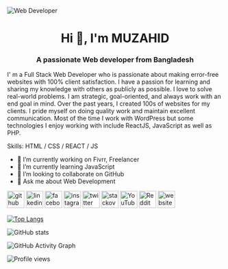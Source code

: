 ![Web Developer](https://scontent.fdac136-1.fna.fbcdn.net/v/t1.6435-9/141927891_2952704685054764_6453151907019306125_n.jpg?stp=dst-jpg_p720x720&_nc_cat=108&ccb=1-5&_nc_sid=e3f864&_nc_eui2=AeFn2RBRTKqwM7jK5BnGaZx1l0sAdIaD6deXSwB0hoPp1xWU7reTaEzEzU5YsFjfNhGp4B6enJyR6AA3srJZ-SuS&_nc_ohc=i0WLmW2csEUAX-CbFhM&tn=4OJUVfSgdxgSkzoz&_nc_ht=scontent.fdac136-1.fna&oh=00_AT_hdZwShMYUjuc7zdamyLH5BO6xDV4sjTgxpS_HF7BiCQ&oe=6275F973)


<h1 align="center">Hi 👋, I'm MUZAHID</h1>
<h3 align="center">A passionate Web developer from Bangladesh</h3>

I' m a Full Stack Web Developer who is passionate about making error-free websites with 100% client satisfaction. I have a passion for learning and sharing my knowledge with others as publicly as possible. I love to solve real-world problems. I am strategic, goal-oriented, and always work with an end goal in mind. Over the past years, I created 100s of websites for my clients. I pride myself on doing quality work and maintain excellent communication. Most of the time I work with WordPress but some technologies I enjoy working with include ReactJS, JavaScript as well as PHP.

Skills: HTML / CSS / REACT / JS

- 🔭 I’m currently working on Fivrr, Freelancer 
- 🌱 I’m currently learning JavaScript 
- 👯 I’m looking to collaborate on GitHub 
- 💬 Ask me about Web Development 


[<img src='https://cdn.jsdelivr.net/npm/simple-icons@3.0.1/icons/github.svg' alt='github' height='40'>](https://github.com/muzahid626)  [<img src='https://cdn.jsdelivr.net/npm/simple-icons@3.0.1/icons/linkedin.svg' alt='linkedin' height='40'>](https://www.linkedin.com/in/muzahid626/)  [<img src='https://cdn.jsdelivr.net/npm/simple-icons@3.0.1/icons/facebook.svg' alt='facebook' height='40'>](https://www.facebook.com/kmmuzahidul.islam.5)  [<img src='https://cdn.jsdelivr.net/npm/simple-icons@3.0.1/icons/instagram.svg' alt='instagram' height='40'>](https://www.instagram.com/muzahidul626/)  [<img src='https://cdn.jsdelivr.net/npm/simple-icons@3.0.1/icons/twitter.svg' alt='twitter' height='40'>](https://twitter.com/muzahid626)  [<img src='https://cdn.jsdelivr.net/npm/simple-icons@3.0.1/icons/stackoverflow.svg' alt='stackoverflow' height='40'>](https://stackoverflow.com/users/18690910)  [<img src='https://cdn.jsdelivr.net/npm/simple-icons@3.0.1/icons/youtube.svg' alt='YouTube' height='40'>](https://www.youtube.com/channel/UCrwNvtJYKnexZKFsykn9qEg)  [<img src='https://cdn.jsdelivr.net/npm/simple-icons@3.0.1/icons/reddit.svg' alt='Reddit' height='40'>](https://www.reddit.com/user/muzahid59)  [<img src='https://cdn.jsdelivr.net/npm/simple-icons@3.0.1/icons/icloud.svg' alt='website' height='40'>](https://muzahid626.github.io/Muzahid_Portfolio_2/)  



[![Top Langs](https://github-readme-stats.vercel.app/api/top-langs/?username=muzahid626)](https://github.com/anuraghazra/github-readme-stats)

![GitHub stats](https://github-readme-stats.vercel.app/api?username=muzahid626&show_icons=true)  

![GitHub Activity Graph](https://activity-graph.herokuapp.com/graph?username=muzahid626)  

![Profile views](https://gpvc.arturio.dev/muzahid626)  
